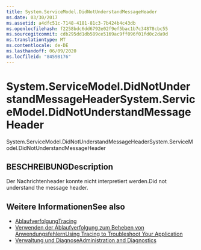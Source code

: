 ```yaml
---
title: System.ServiceModel.DidNotUnderstandMessageHeader
ms.date: 03/30/2017
ms.assetid: a4dfc51c-7148-4181-81c3-7b424b4c43db
ms.openlocfilehash: f2258bdc6dd6792e02f9ef5bac1b7c34878cbc55
ms.sourcegitcommit: cdb295dd1db589ce5169ac9ff096f01fd0c2da9d
ms.translationtype: MT
ms.contentlocale: de-DE
ms.lasthandoff: 06/09/2020
ms.locfileid: "84598176"
---
```

# <a name="systemservicemodeldidnotunderstandmessageheader"></a><span data-ttu-id="aba2c-102">System.ServiceModel.DidNotUnderstandMessageHeader</span><span class="sxs-lookup"><span data-stu-id="aba2c-102">System.ServiceModel.DidNotUnderstandMessageHeader</span></span>
<span data-ttu-id="aba2c-103">System.ServiceModel.DidNotUnderstandMessageHeader</span><span class="sxs-lookup"><span data-stu-id="aba2c-103">System.ServiceModel.DidNotUnderstandMessageHeader</span></span>  
  
## <a name="description"></a><span data-ttu-id="aba2c-104">BESCHREIBUNG</span><span class="sxs-lookup"><span data-stu-id="aba2c-104">Description</span></span>  
 <span data-ttu-id="aba2c-105">Der Nachrichtenheader konnte nicht interpretiert werden.</span><span class="sxs-lookup"><span data-stu-id="aba2c-105">Did not understand the message header.</span></span>  
  
## <a name="see-also"></a><span data-ttu-id="aba2c-106">Weitere Informationen</span><span class="sxs-lookup"><span data-stu-id="aba2c-106">See also</span></span>

- [<span data-ttu-id="aba2c-107">Ablaufverfolgung</span><span class="sxs-lookup"><span data-stu-id="aba2c-107">Tracing</span></span>](index.md)
- [<span data-ttu-id="aba2c-108">Verwenden der Ablaufverfolgung zum Beheben von Anwendungsfehlern</span><span class="sxs-lookup"><span data-stu-id="aba2c-108">Using Tracing to Troubleshoot Your Application</span></span>](using-tracing-to-troubleshoot-your-application.md)
- [<span data-ttu-id="aba2c-109">Verwaltung und Diagnose</span><span class="sxs-lookup"><span data-stu-id="aba2c-109">Administration and Diagnostics</span></span>](../index.md)
